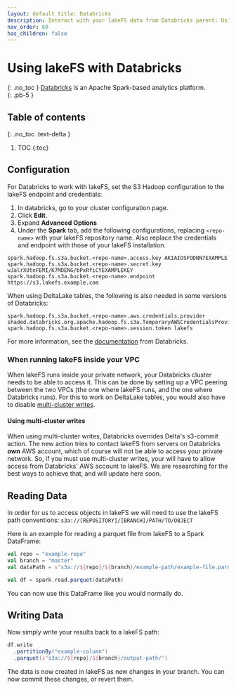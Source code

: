 ```yaml
---
layout: default title: Databricks
description: Interact with your lakeFS data from Databricks parent: Using lakeFS with...
nav_order: 60
has_children: false
---
```


# Using lakeFS with Databricks

{: .no_toc }
[Databricks](https://databricks.com/) is an Apache Spark-based analytics platform.  
{: .pb-5 }

## Table of contents

{: .no_toc .text-delta }

1. TOC {:toc}

## Configuration

For Databricks to work with lakeFS, set the S3 Hadoop configuration to the lakeFS endpoint and credentials:

1. In databricks, go to your cluster configuration page.
1. Click **Edit**.
1. Expand **Advanced Options**
1. Under the **Spark** tab, add the following configurations, replacing `<repo-name>` with your lakeFS repository name.
   Also replace the credentials and endpoint with those of your lakeFS installation.

```
spark.hadoop.fs.s3a.bucket.<repo-name>.access.key AKIAIOSFODNN7EXAMPLE
spark.hadoop.fs.s3a.bucket.<repo-name>.secret.key wJalrXUtnFEMI/K7MDENG/bPxRfiCYEXAMPLEKEY
spark.hadoop.fs.s3a.bucket.<repo-name>.endpoint https://s3.lakefs.example.com
```

When using DeltaLake tables, the following is also needed in some versions of Databricks:

```
spark.hadoop.fs.s3a.bucket.<repo-name>.aws.credentials.provider shaded.databricks.org.apache.hadoop.fs.s3a.TemporaryAWSCredentialsProvider
spark.hadoop.fs.s3a.bucket.<repo-name>.session.token lakefs
```

For more information, see
the [documentation](https://docs.databricks.com/data/data-sources/aws/amazon-s3.html#configuration) from Databricks.

### When running lakeFS inside your VPC

When lakeFS runs inside your private network, your Databricks cluster needs to be able to access it. This can be done by
setting up a VPC peering between the two VPCs (the one where lakeFS runs, and the one where Databricks runs). For this to
work on DeltaLake tables, you would also have to
disable [multi-cluster writes](https://docs.databricks.com/delta/delta-faq.html#what-does-it-mean-that-delta-lake-supports-multi-cluster-writes).

#### Using multi-cluster writes

When using multi-cluster writes, Databricks overrides Delta's s3-commit action. The new action tries to contact lakeFS
from servers on Databricks **own** AWS account, which of course will not be able to access your private network. So, if
you must use multi-cluster writes, your will have to allow access from Databricks' AWS account to lakeFS.
We are researching for the best ways to achieve that, and will update here soon. 

## Reading Data

In order for us to access objects in lakeFS we will need to use the lakeFS path
conventions: `s3a://[REPOSITORY]/[BRANCH]/PATH/TO/OBJECT`

Here is an example for reading a parquet file from lakeFS to a Spark DataFrame:

```scala
val repo = "example-repo"
val branch = "master"
val dataPath = s"s3a://${repo}/${branch}/example-path/example-file.parquet"

val df = spark.read.parquet(dataPath)
```

You can now use this DataFrame like you would normally do.

## Writing Data

Now simply write your results back to a lakeFS path:

```scala
df.write
  .partitionBy("example-column")
  .parquet(s"s3a://${repo}/${branch}/output-path/")
```

The data is now created in lakeFS as new changes in your branch. You can now commit these changes, or revert them.
